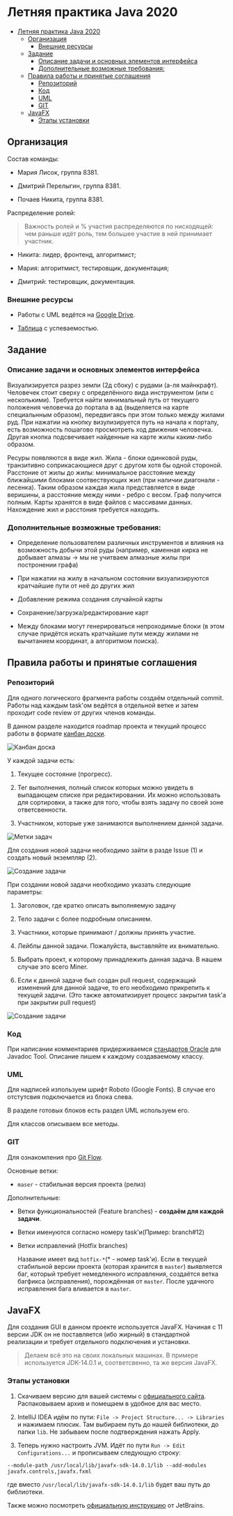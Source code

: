 # Летняя практика Java 2020

- [Летняя практика Java 2020](#летняя-практика-java-2020)
  - [Организация](#организация)
    - [Внешние ресурсы](#внешние-ресурсы)
  - [Задание](#задание)
    - [Описание задачи и основных элементов интерфейса](#описание-задачи-и-основных-элементов-интерфейса)
    - [Дополнительные возможные требования:](#дополнительные-возможные-требования)
  - [Правила работы и принятые соглашения](#правила-работы-и-принятые-соглашения)
    - [Репозиторий](#репозиторий)
    - [Код](#код)
    - [UML](#uml)
    - [GIT](#git)
  - [JavaFX](#javafx)
    - [Этапы установки](#этапы-установки)

## Организация

Состав команды:

* Мария Лисок, группа 8381.

* Дмитрий Перелыгин, группа 8381.

* Почаев Никита, группа 8381.

Распределение ролей:

> Важность ролей и % участия распределяются по нисходящей: чем раньше идёт роль, тем большее участие в ней принимает участник.

* Никита: лидер, фронтенд, алгоритмист;

* Мария: алгоритмист, тестировщик, документация;

* Дмитрий: тестировщик, документация.

### Внешние ресурсы

- Работы с UML ведётся на [Google Drive](https://drive.google.com/drive/folders/1PkiIVvs_va-AYD_eyzI6fmFJwQqqZouP?usp=sharing).

- [Таблица](https://docs.google.com/spreadsheets/d/1uBlZJoT_RPJDxgbZJWhwGqDrvCUeCLFpYWFIxlxnnKU/edit#gid=0) с успеваемостью.

## Задание

### Описание задачи и основных элементов интерфейса

Визуализируется разрез земли (2д сбоку) с рудами (а-ля майнкрафт). Человечек стоит сверху с определённого вида инструментом (или с несколькими). Требуется найти минимальный путь от текущего положения человечка до портала в ад (выделяется на карте специальнным образом), передвигаясь при этом только между жилами руд. При нажатии на кнопку визулизируется путь на начала к порталу, есть возможность пошагово просмотреть ход движения человечка. Другая кнопка подсвечивает найденные на карте жилы каким-либо образом.

Ресуры появляются в виде жил. Жила - блоки одинковой руды, транзитивно соприкасающиеся друг с другом хотя бы одной стороной. Расстоние от жилы до жилы: минимальное расстояние между ближайшими блоками соотвествующих жил (при наличии диагонали - лесенка). Таким образом каждая жила представляется в виде веришины, а расстояние между ними - ребро с весом. Граф получится полным. Карты хранятся в виде файлов с массивами данных. Нахождение жил и расстония требуется находить.

### Дополнительные возможные требования:

- Определение пользователем различных инструментов и влияния на возможность добычи этой руды (например, каменная кирка не добывает алмазы -> мы не учитваем алмазные жилы при постронении графа)

- При нажатии на жилу в начальном состоянии визуализируются кратчайшие пути от неё до других жил

- Добавление режима создания случайной карты

- Сохранение/загрузка/редактирование карт

- Между блоками могут генерироваться непроходимые блоки (в этом случае придётся искать кратчайшие пути между жилами не вычитанием координат, а алгоритмом поиска).

## Правила работы и принятые соглашения

### Репозиторий

Для одного логического фрагмента работы создаём отдельный commit. Работы над каждым task'ом ведётся в отдельной ветке и затем проходит code review от других членов команды.

В данном разделе находится roadmap проекта и текущий процесс работы в формате [канбан доски](https://ru.wikipedia.org/wiki/%D0%9A%D0%B0%D0%BD%D0%B1%D0%B0%D0%BD-%D0%B4%D0%BE%D1%81%D0%BA%D0%B0).

![Канбан доска](./media/git_1.png)

У каждой задачи есть:

1. Текущее состояние (прогресс).

2. Тег выполнения, полный список которых можно увидеть в выпадающем списке при редактировании. Их можно использовать для сортировки, а также для того, чтобы взять задачу по своей зоне ответсвенности.

3. Участником, которые уже занимаются выполнением данной задачи.

![Метки задач](./media/git_2.png)

Для создания новой задачи необходимо зайти в разде Issue (1) и создать новый экземпляр (2).

![Создание задачи](./media/git_3.png)

При создании новой задачи необходимо указать следующие параметры:

1. Заголовок, где кратко описать выполняемую задачу

2. Тело задачи с более подробным описанием.

3. Участники, которые принимают / должны принять участие.

4. Лейблы данной задачи. Пожалуйста, выставляйте их внимательно.

5. Выбрать проект, к которому принадлежить данная задача. В нашем случае это всего Miner.

6. Если к данной задаче был создан pull request, содержащий изменений для данной задаче, то его необходимо прикрепить к текущей задачи. (Это также автоматизирует процесс закрытия task'а при закрытии pull request)

![Создание задачи](./media/git_4.png)

### Код

При написании комментариев придерживаемся [стандартов Oracle](https://www.oracle.com/technical-resources/articles/java/javadoc-tool.html) для Javadoc Tool. Описание пишем к каждому создаваемому классу.

### UML

Для надписей изпользуем шрифт Roboto (Google Fonts). В случае его отстутсвия подключается из блока слева.

В разделе готовых блоков есть раздел UML используем его.

Для классов описываем все методы.

### GIT

Для ознакомления про [Git Flow](https://habr.com/ru/post/106912/).

Основные ветки:

- `maser` - стабильная версия проекта (релиз)

Дополнительные:

- Ветки функциональностей (Feature branches) - **создаём для каждой задачи**.

- Ветки именуются согласно номеру task'и(Пример: branch#12)

- Ветки исправлений (Hotfix branches)

  Название имеет вид `hotfix-*`(* - номер task'и). Если в текущей стабильной версии проекта (которая хранится в `master`) выявляется баг, который требует немедленного исправления, создаётся ветка багфикса (исправления), порождённая от `master`. После удачного исправления бага вливается в `master`.

## JavaFX

Для создания GUI в данном проекте используется JavaFX. Начиная с 11 версии JDK он не поставляется (ибо жирный) в стандартной реализации и требует отдельного подключения и установки.

> Делаем всё это на своих локальных машинах. В примере используется JDK-14.0.1 и, соответсвенно, та же версия JavaFX.

### Этапы установки

1. Скачиваем версию для вашей системы с [официального сайта](https://gluonhq.com/products/javafx/). Распаковываем архив и помещаем в удобное для вас место.

2. IntelliJ IDEA идём по пути: `File -> Project Structure... -> Libraries` и нажимаем плюсик. Там выбираем путь до нашей библиотеки, до папки `lib`. Не забываем после подтверждения нажать Apply.

3. Теперь нужно настроить JVM. Идёт по пути `Run -> Edit Configurations...` и прописываем следующую строку:

```
--module-path /usr/local/lib/javafx-sdk-14.0.1/lib --add-modules javafx.controls,javafx.fxml
```

где вместо `/usr/local/lib/javafx-sdk-14.0.1/lib` будет ваш путь до библиотеки.

Также можно посмотреть [официальную инструкцию](https://www.jetbrains.com/help/idea/javafx.html#troubleshoot) от JetBrains.
